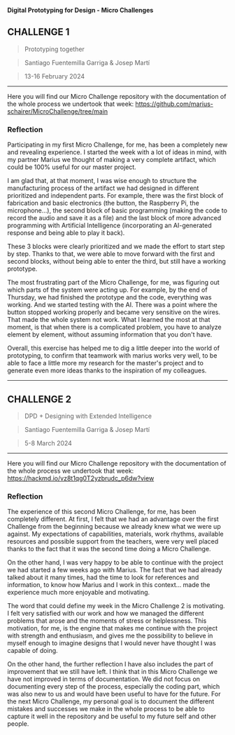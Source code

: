 **Digital Prototyping for Design - Micro Challenges**

## CHALLENGE 1
> Prototyping together

> Santiago Fuentemilla Garriga & Josep Martí

> 13-16 February 2024

---
Here you will find our Micro Challenge repository with the documentation of the whole process we undertook that week: https://github.com/marius-schairer/MicroChallenge/tree/main 

### Reflection
Participating in my first Micro Challenge, for me, has been a completely new and revealing experience. I started the week with a lot of ideas in mind, with my partner Marius we thought of making a very complete artifact, which could be 100% useful for our master project.

I am glad that, at that moment, I was wise enough to structure the manufacturing process of the artifact we had designed in different prioritized and independent parts. For example, there was the first block of fabrication and basic electronics (the button, the Raspberry Pi, the microphone...), the second block of basic programming (making the code to record the audio and save it as a file) and the last block of more advanced programming with Artificial Intelligence (incorporating an AI-generated response and being able to play it back).

These 3 blocks were clearly prioritized and we made the effort to start step by step. Thanks to that, we were able to move forward with the first and second blocks, without being able to enter the third, but still have a working prototype.

The most frustrating part of the Micro Challenge, for me, was figuring out which parts of the system were acting up. For example, by the end of Thursday, we had finished the prototype and the code, everything was working. And we started testing with the AI. There was a point where the button stopped working properly and became very sensitive on the wires. That made the whole system not work. What I learned the most at that moment, is that when there is a complicated problem, you have to analyze element by element, without assuming information that you don't have.

Overall, this exercise has helped me to dig a little deeper into the world of prototyping, to confirm that teamwork with marius works very well, to be able to face a little more my research for the master's project and to generate even more ideas thanks to the inspiration of my colleagues.

---

## CHALLENGE 2
> DPD + Designing with Extended Intelligence

> Santiago Fuentemilla Garriga & Josep Martí

> 5-8 March 2024

---
Here you will find our Micro Challenge repository with the documentation of the whole process we undertook that week: https://hackmd.io/vz8t1qg0T2yzbrudc_p6dw?view 

### Reflection
The experience of this second Micro Challenge, for me, has been completely different. At first, I felt that we had an advantage over the first Challenge from the beginning because we already knew what we were up against. My expectations of capabilities, materials, work rhythms, available resources and possible support from the teachers, were very well placed thanks to the fact that it was the second time doing a Micro Challenge.

On the other hand, I was very happy to be able to continue with the project we had started a few weeks ago with Marius. The fact that we had already talked about it many times, had the time to look for references and information, to know how Marius and I work in this context... made the experience much more enjoyable and motivating.

The word that could define my week in the Micro Challenge 2 is motivating. I felt very satisfied with our work and how we managed the different problems that arose and the moments of stress or helplessness. This motivation, for me, is the engine that makes me continue with the project with strength and enthusiasm, and gives me the possibility to believe in myself enough to imagine designs that I would never have thought I was capable of doing.

On the other hand, the further reflection I have also includes the part of improvement that we still have left. I think that in this Micro Challenge we have not improved in terms of documentation. We did not focus on documenting every step of the process, especially the coding part, which was also new to us and would have been useful to have for the future. For the next Micro Challenge, my personal goal is to document the different mistakes and successes we make in the whole process to be able to capture it well in the repository and be useful to my future self and other people.
